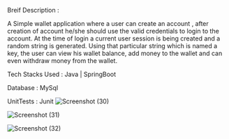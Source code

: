 Breif Description :

A Simple wallet application where a user can create an account , after creation of account he/she should use the valid credentials to login to the account. At the time of login a current user session is being created and a random string is generated. Using that particular string which is named a key, the user can view his wallet balance, add money to the wallet and can even withdraw money from the wallet.

Tech Stacks Used : 
Java | SpringBoot 

Database :
MySql

UnitTests :
Junit
![Screenshot (30)](https://github.com/arunprazad001/walletApp/assets/105920330/06e0f134-3ced-40cb-8888-eb541d931c5d)
<br>

![Screenshot (31)](https://github.com/arunprazad001/walletApp/assets/105920330/6937a2bc-4f27-4b15-b02c-8c182011fbbd)
<br>

![Screenshot (32)](https://github.com/arunprazad001/walletApp/assets/105920330/40843593-c103-41df-891e-7d428cef10bb)

